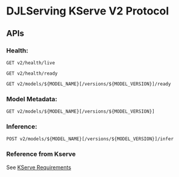 # DJLServing KServe V2 Protocol

## APIs

### Health:

`GET v2/health/live`

`GET v2/health/ready`

`GET v2/models/${MODEL_NAME}[/versions/${MODEL_VERSION}]/ready`

### Model Metadata:

`GET v2/models/${MODEL_NAME}[/versions/${MODEL_VERSION}]`

### Inference:

`POST v2/models/${MODEL_NAME}[/versions/${MODEL_VERSION}]/infer`

### Reference from Kserve
See [KServe Requirements](https://github.com/kserve/kserve/blob/master/docs/predict-api/v2/required_api.md)